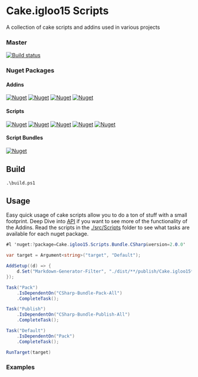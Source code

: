 Cake.igloo15 Scripts
===
A collection of cake scripts and addins used in various projects

### Master
[![Build status](https://ci.appveyor.com/api/projects/status/vvgxhewiu4wpo9ri/branch/master?svg=true)](https://ci.appveyor.com/project/igloo15/cake-igloo15/branch/master)

### Nuget Packages
#### Addins
[![Nuget](https://img.shields.io/nuget/vpre/Cake.igloo15.ChangelogGenerator.svg?label=Cake.igloo15.ChangelogGenerator)](https://www.nuget.org/packages/Cake.igloo15.ChangelogGenerator/)
[![Nuget](https://img.shields.io/nuget/vpre/Cake.igloo15.Helper.svg?label=Cake.igloo15.Helper)](https://www.nuget.org/packages/Cake.igloo15.Helper/)
[![Nuget](https://img.shields.io/nuget/vpre/Cake.igloo15.MarkdownApi.svg?label=Cake.igloo15.MarkdownApi)](https://www.nuget.org/packages/Cake.igloo15.MarkdownApi/)
[![Nuget](https://img.shields.io/nuget/vpre/Cake.igloo15.MarkdownApi.svg?label=Cake.igloo15.MarkdownDocument)](https://www.nuget.org/packages/Cake.igloo15.MarkdownDocument/)
#### Scripts
[![Nuget](https://img.shields.io/nuget/vpre/Cake.igloo15.Scripts.Standard.svg?label=Cake.igloo15.Scripts.Standard)](https://www.nuget.org/packages/Cake.igloo15.Scripts.Standard/)
[![Nuget](https://img.shields.io/nuget/vpre/Cake.igloo15.Scripts.CSharp.svg?label=Cake.igloo15.Scripts.CSharp)](https://www.nuget.org/packages/Cake.igloo15.Scripts.CSharp/)
[![Nuget](https://img.shields.io/nuget/vpre/Cake.igloo15.Scripts.NuGet.svg?label=Cake.igloo15.Scripts.NuGet)](https://www.nuget.org/packages/Cake.igloo15.Scripts.NuGet/)
[![Nuget](https://img.shields.io/nuget/vpre/Cake.igloo15.Scripts.Changelog.svg?label=Cake.igloo15.Scripts.Changelog)](https://www.nuget.org/packages/Cake.igloo15.Scripts.Changelog/)
[![Nuget](https://img.shields.io/nuget/vpre/Cake.igloo15.Scripts.Markdown.svg?label=Cake.igloo15.Scripts.Markdown)](https://www.nuget.org/packages/Cake.igloo15.Scripts.Markdown/)

#### Script Bundles
[![Nuget](https://img.shields.io/nuget/vpre/Cake.igloo15.Scripts.Bundle.CSharp.svg?label=Cake.igloo15.Scripts.Bundle.CSharp)](https://www.nuget.org/packages/Cake.igloo15.Scripts.Bundle.CSharp/)

## Build

```
.\build.ps1
```

## Usage

Easy quick usage of cake scripts allow you to do a ton of stuff with a small footprint. Deep Dive into [API](./docs/api) if you want to see more of the functionality of the Addins. Read the scripts in the [./src/Scripts](./src/Scripts) folder to see what tasks are available for each nuget package.

```csharp
#l 'nuget:?package=Cake.igloo15.Scripts.Bundle.CSharp&version=2.0.0'

var target = Argument<string>("target", "Default");

AddSetup((d) => {
    d.Set("Markdown-Generator-Filter", "./dist/**/publish/Cake.igloo15*.dll");
});

Task("Pack")
    .IsDependentOn("CSharp-Bundle-Pack-All")
    .CompleteTask();

Task("Publish")
    .IsDependentOn("CSharp-Bundle-Publish-All")
    .CompleteTask();

Task("Default")
    .IsDependentOn("Pack")
    .CompleteTask();

RunTarget(target)

```

### Examples


